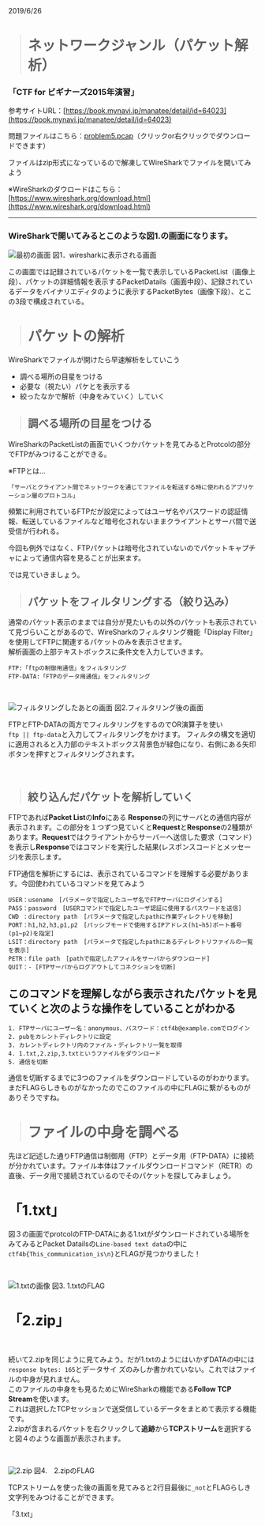 2019/6/26　
> # ネットワークジャンル（パケット解析）
### 「CTF for ビギナーズ2015年演習」

参考サイトURL：[https://book.mynavi.jp/manatee/detail/id=64023](https://book.mynavi.jp/manatee/detail/id=64023)


問題ファイルはこちら：[problem5.pcap](attach:problem5.pcap)（クリックor右クリックでダウンロードできます）

ファイルはzip形式になっているので解凍してWireSharkでファイルを開いてみよう<br>

※WireSharkのダウロードはこちら：[https://www.wireshark.org/download.html](https://www.wireshark.org/download.html)

----

### WireSharkで開いてみるとこのような図1.の画面になります。

![最初の画面](img/wireshark.png)
図1．wiresharkに表示される画面

この画面では記録されているパケットを一覧で表示しているPacketList（画像上段）、パケットの詳細情報を表示するPacketDatails（画面中段）、記録されているデータをバイナリエディタのように表示するPacketBytes（画像下段）、とこの3段で構成されている。

 > # パケットの解析

 WireSharkでファイルが開けたら早速解析をしていこう

- 調べる場所の目星をつける
- 必要な（視たい）パケとを表示する
- 絞ったなかで解析（中身をみていく）していく

> ## 調べる場所の目星をつける

WireSharkのPacketListの画面でいくつかパケットを見てみるとProtcolの部分でFTPがみつけることができる。

※FTPとは...

    「サーバとクライアント間でネットワークを通じてファイルを転送する時に使われるアプリケーション層のプロトコル」

頻繁に利用されているFTPだが設定によってはユーザ名やパスワードの認証情報、転送しているファイルなど暗号化されないままクライアントとサーバ間で送受信が行われる。

今回も例外ではなく、FTPパケットは暗号化されていないのでパケットキャプチャによって通信内容を見ることが出来ます。

では見ていきましょう。

> ## パケットをフィルタリングする（絞り込み）

通常のパケット表示のままでは自分が見たいもの以外のパケットも表示されていて見づらいことがあるので、WireSharkのフィルタリング機能「Display Filter」を使用してFTPに関連するパケットのみを表示させます。<br>
解析画面の上部テキストボックスに条件文を入力していきます。

    FTP:「ftpの制御用通信」をフィルタリング
    FTP-DATA:「FTPのデータ用通信」をフィルタリング

<br>

![フィルタリングしたあとの画面](img/wireshark2.png)
図2.フィルタリング後の画面
<br>

FTPとFTP-DATAの両方でフィルタリングをするのでOR演算子を使い<br>
`ftp || ftp-data`と入力してフィルタリングをかけます。
フィルタの構文を適切に適用されると入力部のテキストボックス背景色が緑色になり、右側にある矢印ボタンを押すとフィルタリングされます。

<br>

> ## 絞り込んだパケットを解析していく

FTPであれば**Packet List**の**Info**にある **Response**の列にサーバとの通信内容が表示されます。この部分を１つずつ見ていくと**Request**と**Response**の2種類があります。**Request**ではクライアントからサーバーへ送信した要求（コマンド）を表示し**Response**ではコマンドを実行した結果(レスポンスコードとメッセージ)を表示します。

FTP通信を解析にするには、表示されているコマンドを理解する必要があります。今回使われているコマンドを見てみよう

    USER：usename　[パラメータで指定したユーザ名でFTPサーバにログインする]
    PASS：password　[USERコマンドで指定したユーザ認証に使用するパスワードを送信]
    CWD ：directory path　[パラメータで指定したpathに作業ディレクトリを移動]
    PORT：h1,h2,h3,p1,p2　[パッシブモードで使用するIPアドレス(h1~h5)ポート番号(p1~p2)を指定]
    LSIT：directory path　[パラメータで指定したpathにあるディレクトリファイルの一覧を表示]
    PETR：file path　[pathで指定したアフィルをサーバからダウンロード]
    QUIT：- [FTPサーバからログアウトしてコネクションを切断]

## このコマンドを理解しながら表示されたパケットを見ていくと次のような操作をしていることがわかる

    1. FTPサーバにユーザー名：anonymous、パスワード：ctf4b@example.comでログイン
    2. pubをカレントディレクトリに設定 
    3. カレントディレクトリ内のファイル・ディレクトリ一覧を取得
    4. 1.txt,2.zip,3.txtというファイルをダウンロード
    5. 通信を切断

通信を切断するまでに3つのファイルをダウンロードしているのがわかります。
まだFLAGらしきものがなかったのでこのファイルの中にFLAGに繋がるものがありそうですね。

> # ファイルの中身を調べる

先ほど記述した通りFTP通信は制御用（FTP）とデータ用（FTP-DATA）に接続が分かれています。ファイル本体はファイルダウンロードコマンド（RETR）の直後、データ用で接続されているのでそのパケットを探してみましょう。

# 「1.txt」

図３の画面でprotcolのFTP-DATAにある1.txtがダウンロードされている場所をみてみるとPacket Datailsの`Line-based text data`の中に`ctf4b{This_communication_is\n}`とFLAGが見つかりました！

<br>

![1.txtの画像](img/wireshark3.png)
図3. 1.txtのFLAG



# 「2.zip」

<br>

続いて2.zipを同じように見てみよう。だが1.txtのようにはいかずDATAの中には`response bytes: 165`とデータサイ
ズのみしか書かれていない。これではファイルの中身が見れません。<br>
このファイルの中身をも見るためにWireSharkの機能である**Follow TCP Stream**を使います。<br>
これは選択したTCPセッションで送受信しているデータをまとめて表示する機能です。<br>
2.zipが含まれるパケットを右クリックして**追跡**から**TCPストリーム**を選択すると図４のような画面が表示されます。

<br>

![2.zip](img/wireshark5.png)
図4.　2.zipのFLAG

TCPストリームを使った後の画面を見てみると2行目最後に`_not`とFLAGらしき文字列をみつけることができます。

「3.txt」

























































